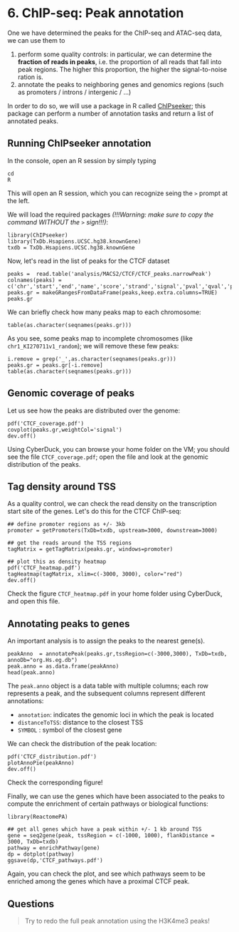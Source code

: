 # 6. ChIP-seq: Peak annotation

One we have determined the peaks for the ChIP-seq and ATAC-seq data, we can use them to

1. perform some quality controls: in particular, we can determine the **fraction of reads in peaks**, i.e. the proportion of all reads that fall into peak regions. The higher this proportion, the higher the signal-to-noise ration is.
2. annotate the peaks to neighboring genes and genomics regions (such as promoters / introns / intergenic / ...)

In order to do so, we will use a package in R called [ChIPseeker](http://www.bioconductor.org/packages/release/bioc/vignettes/ChIPseeker/inst/doc/ChIPseeker.html); this package can perform a number of annotation tasks and return a list of annotated peaks.



## Running ChIPseeker annotation

In the console, open an R session by simply typing 

```
cd
R
```

This will open an R session, which you can recognize seing the `>` prompt at the left.

We will load the required packages *(!!!Warning: make sure to copy the command WITHOUT the `>` sign!!!)*:

```
library(ChIPseeker)
library(TxDb.Hsapiens.UCSC.hg38.knownGene)
txdb = TxDb.Hsapiens.UCSC.hg38.knownGene
```

Now, let's read in the list of peaks for the CTCF dataset

```
peaks =  read.table('analysis/MACS2/CTCF/CTCF_peaks.narrowPeak')
colnames(peaks) = c('chr','start','end','name','score','strand','signal','pval','qval','peak')
peaks.gr = makeGRangesFromDataFrame(peaks,keep.extra.columns=TRUE)
peaks.gr
```

We can briefly check how many peaks map to each chromosome:

```
table(as.character(seqnames(peaks.gr)))
```

As you see, some peaks map to incomplete chromosomes (like `chr1_KI270711v1_random`); we will remove these few peaks:

```
i.remove = grep('_',as.character(seqnames(peaks.gr)))
peaks.gr = peaks.gr[-i.remove]
table(as.character(seqnames(peaks.gr)))
```

## Genomic coverage of peaks

Let us see how the peaks are distributed over the genome:

```
pdf('CTCF_coverage.pdf')
covplot(peaks.gr,weightCol='signal')
dev.off()
```

Using CyberDuck, you can browse your home folder on the VM; you should see the file `CTCF_coverage.pdf`; open the file and look at the genomic distribution of the peaks.

## Tag density around TSS

As a quality control, we can check the read density on the transcription start site of the genes. Let's do this for the CTCF ChIP-seq:

```
## define promoter regions as +/- 3kb
promoter = getPromoters(TxDb=txdb, upstream=3000, downstream=3000)

## get the reads around the TSS regions
tagMatrix = getTagMatrix(peaks.gr, windows=promoter)

## plot this as density heatmap
pdf('CTCF_heatmap.pdf')
tagHeatmap(tagMatrix, xlim=c(-3000, 3000), color="red")
dev.off()
```

Check the figure `CTCF_heatmap.pdf` in your  home folder using CyberDuck, and open this file.

## Annotating peaks to genes

An important analysis is to assign the peaks to the nearest gene(s).

```
peakAnno  = annotatePeak(peaks.gr,tssRegion=c(-3000,3000), TxDb=txdb, annoDb="org.Hs.eg.db")
peak.anno = as.data.frame(peakAnno)
head(peak.anno)
```

The `peak.anno` object is a data table with multiple columns; each row represents a peak, and the subsequent columns represent different annotations:

* `annotation`: indicates the genomic loci in which the peak is located
* `distanceToTSS`: distance to the closest TSS
* `SYMBOL` : symbol of the closest gene

We can check the distribution of the peak location:

```
pdf('CTCF_distribution.pdf')
plotAnnoPie(peakAnno)
dev.off()
```

Check the corresponding figure!

Finally, we can use the genes which have been associated to the peaks to compute the enrichment of certain pathways or biological functions:

```
library(ReactomePA)

## get all genes which have a peak within +/- 1 kb around TSS
gene = seq2gene(peak, tssRegion = c(-1000, 1000), flankDistance = 3000, TxDb=txdb)
pathway = enrichPathway(gene)
dp = dotplot(pathway)
ggsave(dp,'CTCF_pathways.pdf')
```

Again, you can check the plot, and see which pathways seem to be enriched among the genes which have a proximal CTCF peak.


## Questions

> Try to redo the full peak annotation using the H3K4me3 peaks!
